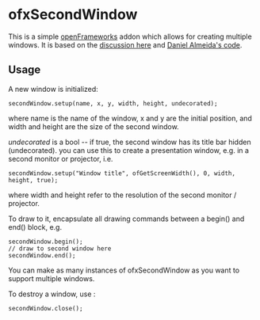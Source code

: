 # ofxSecondWindow 

This is a simple [openFrameworks](http://www.openframeworks.cc) addon which allows for creating multiple windows. It is based on the [discussion here](http://forum.openframeworks.cc/t/multiple-windows-using-glfw/12947/12) and [Daniel Almeida's code](https://github.com/danielfilipealmeida/MultiWindow).

## Usage

A new window is initialized:

	secondWindow.setup(name, x, y, width, height, undecorated);
	
where name is the name of the window, x and y are the initial position, and width and height are the size of the second window.

_undecorated_ is a bool -- if true, the second window has its title bar hidden (undecorated). you can use this to create a presentation window, e.g. in a second monitor or projector, i.e.

	secondWindow.setup("Window title", ofGetScreenWidth(), 0, width, height, true);
	
where width and height refer to the resolution of the second monitor / projector.

To draw to it, encapsulate all drawing commands between a begin() and end() block, e.g.

	secondWindow.begin();
	// draw to second window here
	secondWindow.end();
	
You can make as many instances of ofxSecondWindow as you want to support multiple windows.

To destroy a window, use :

    secondWindow.close();